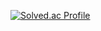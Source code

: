 
[![Solved.ac Profile](http://mazassumnida.wtf/api/generate_badge?boj=s00m1n1)](https://solved.ac/s00m1n1)<br/>
